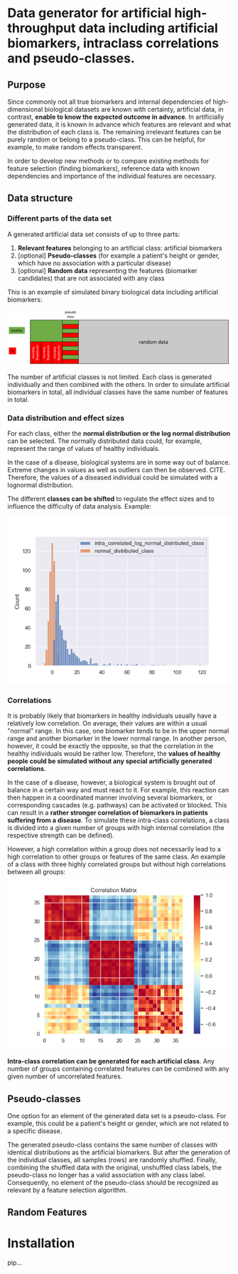 # Data generator for artificial high-throughput data including artificial biomarkers, intraclass correlations and pseudo-classes.

## Purpose

Since commonly not all true biomarkers and internal dependencies of high-dimensional biological datasets are known with
certainty, artificial data, in contrast, **enable to know the expected outcome in advance**. In artificially generated data, 
it is known in advance which features are relevant and what the distribution of each class is. The remaining 
irrelevant features can be purely random or belong to a pseudo-class. This can be helpful, for example, to make random 
effects transparent. 

In order to develop new methods or to compare existing methods for feature selection (finding biomarkers), 
reference data with known dependencies and importance of the individual features are necessary. 

## Data structure

### Different parts of the data set

A generated artificial data set consists of up to three parts:
1. **Relevant features** belonging to an artificial class: artificial biomarkers 
2. [optional] **Pseudo-classes** (for example a patient's height or gender, which have no association with a particular disease)
3. [optional] **Random data** representing the features (biomarker candidates) that are not associated with any class

This is an example of simulated binary biological data including artificial biomarkers:

![Different blocks of the artificial data.](<./docs/figures/artificial_data.png>)

The number of artificial classes is not limited. Each class is generated individually and then combined with the others.
In order to simulate artificial biomarkers in total, all individual classes have the same number of features in total.

### Data distribution and effect sizes

For each class, either the **normal distribution or the log normal distribution** can be selected. 
The normally distributed data could, for example, represent the range of values of healthy individuals.

In the case of a disease, biological systems are in some way out of balance. 
Extreme changes in values as well as outliers can then be observed.  CITE. 
Therefore, the values of a diseased individual could be simulated with a lognormal distribution.

The different **classes can be shifted** to regulate the effect sizes and to influence the difficulty of data analysis.
Example:

![Different distributions of the classes.](<./docs/figures/distributions.png>)

### Correlations

It is probably likely that biomarkers in healthy individuals usually have a relatively low correlation. On average, 
their values are within a usual "normal" range. In this case, one biomarker tends to be in the upper normal range 
and another biomarker in the lower normal range. In another person, however, it could be exactly the opposite, 
so that the correlation in the healthy individuals would be rather low. Therefore, the **values of healthy people 
could be simulated without any special artificially generated correlations**. 

In the case of a disease, however, a biological system is brought out of balance in a certain way and must react to it. 
For example, this reaction can then happen in a coordinated manner involving several biomarkers, 
or corresponding cascades (e.g. pathways) can be activated or blocked. This can result in a **rather stronger 
correlation of biomarkers in patients suffering from a disease**. To simulate these intra-class correlations, 
a class is divided into a given number of groups with high internal correlation 
(the respective strength can be defined). 

However, a high correlation within a group does not necessarily lead to 
a high correlation to other groups or features of the same class. An example of a class with three 
highly correlated groups but without high correlations between all groups:

![Different distributions of the classes.](<./docs/figures/corr_3_groups.png>)

**Intra-class correlation can be generated for each artificial class**. Any number of groups 
containing correlated features can be combined with any given number of uncorrelated features.

## Pseudo-classes

One option for an element of the generated data set is a pseudo-class. For example, this could be a 
patient's height or gender, which are not related to a specific disease. 

The generated pseudo-class contains the same number of classes with identical distributions as the artificial biomarkers. 
But after the generation of the individual classes, all samples (rows) are randomly shuffled. 
Finally, combining the shuffled data with the original, unshuffled class labels, the pseudo-class no longer 
has a valid association with any class label. Consequently, no element of the pseudo-class should be 
recognized as relevant by a feature selection algorithm.

## Random Features


# Installation

pip...